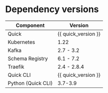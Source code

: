 # Dependency versions

| Component          | Version             |
|--------------------|---------------------|
| Quick              | {{ quick_version }} |
| Kubernetes         | 1.22                |
| Kafka              | 2.7 - 3.2           |
| Schema Registry    | 6.1 - 7.2           |
| Traefik            | 2.4 - 2.8.4         |
| Quick CLI          | {{ quick_version }} |
| Python (Quick CLI) | 3.7-3.9             |
